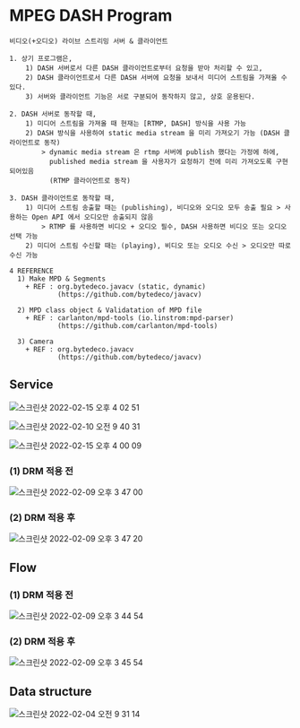 # MPEG DASH Program
~~~
비디오(+오디오) 라이브 스트리밍 서버 & 클라이언트

1. 상기 프로그램은, 
    1) DASH 서버로서 다른 DASH 클라이언트로부터 요청을 받아 처리할 수 있고, 
    2) DASH 클라이언트로서 다른 DASH 서버에 요청을 보내서 미디어 스트림을 가져올 수 있다.
    3) 서버와 클라이언트 기능은 서로 구분되어 동작하지 않고, 상호 운용된다.

2. DASH 서버로 동작할 때, 
    1) 미디어 스트림을 가져올 때 현재는 [RTMP, DASH] 방식을 사용 가능
    2) DASH 방식을 사용하여 static media stream 을 미리 가져오기 가능 (DASH 클라이언트로 동작)
        > dynamic media stream 은 rtmp 서버에 publish 했다는 가정에 하에, 
          published media stream 을 사용자가 요청하기 전에 미리 가져오도록 구현되어있음
          (RTMP 클라이언트로 동작)

3. DASH 클라이언트로 동작할 때, 
    1) 미디어 스트림 송출할 때는 (publishing), 비디오와 오디오 모두 송출 필요 > 사용하는 Open API 에서 오디오만 송출되지 않음
        > RTMP 를 사용하면 비디오 + 오디오 필수, DASH 사용하면 비디오 또는 오디오 선택 가능
    2) 미디어 스트림 수신할 때는 (playing), 비디오 또는 오디오 수신 > 오디오만 따로 수신 가능

4 REFERENCE
  1) Make MPD & Segments
    + REF : org.bytedeco.javacv (static, dynamic)
            (https://github.com/bytedeco/javacv)

  2) MPD class object & Validatation of MPD file
    + REF : carlanton/mpd-tools (io.linstrom:mpd-parser)
            (https://github.com/carlanton/mpd-tools)

  3) Camera
    + REF : org.bytedeco.javacv
            (https://github.com/bytedeco/javacv)

~~~

## Service
![스크린샷 2022-02-15 오후 4 02 51](https://user-images.githubusercontent.com/37236920/154009715-e31fbbd9-d4b9-489d-93ed-ec72d3c00b1a.png)
  
![스크린샷 2022-02-10 오전 9 40 31](https://user-images.githubusercontent.com/37236920/153314792-6cc61897-911f-4924-a8fc-79ce2cf6131a.png)
  
![스크린샷 2022-02-15 오후 4 00 09](https://user-images.githubusercontent.com/37236920/154009420-a567b62f-65b4-41a2-8f8c-a64962c628d9.png)
  
### (1) DRM 적용 전
![스크린샷 2022-02-09 오후 3 47 00](https://user-images.githubusercontent.com/37236920/153136606-7c5bbc7c-249f-4b8d-a3ea-3b73cc8277ae.png)
  
### (2) DRM 적용 후
![스크린샷 2022-02-09 오후 3 47 20](https://user-images.githubusercontent.com/37236920/153136655-ae0c1257-ba93-4c56-b355-5c22eae7b844.png)
  
## Flow
### (1) DRM 적용 전
![스크린샷 2022-02-09 오후 3 44 54](https://user-images.githubusercontent.com/37236920/153136334-78c4ca9a-ef10-42f1-bcea-40a263869f1c.png)
  
### (2) DRM 적용 후
![스크린샷 2022-02-09 오후 3 45 54](https://user-images.githubusercontent.com/37236920/153136472-932d3a75-a20f-452f-b31e-6d7a2e9b2929.png)
  
## Data structure
![스크린샷 2022-02-04 오전 9 31 14](https://user-images.githubusercontent.com/37236920/152452171-363bed03-416d-433a-85d5-b85c394b1ff4.png)
  
